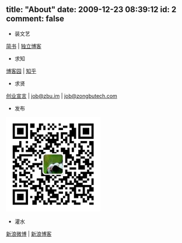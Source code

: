 title: "About"
date: 2009-12-23 08:39:12
id: 2
comment: false
---

* 装文艺

[简书](http://www.jianshu.com/users/HS379k) | [独立博客](http://www.catxn.net)

* 求知

[博客园](http://www.cnblogs.com/deltacat) | [知乎](http://www.zhihu.com/people/deltacat)

* 求贤

[创业宣言](/posts/2015/05/06/%E8%80%81%E5%A4%AB%E8%81%8A%E5%8F%91%E5%B0%91%E5%B9%B4%E7%8B%82/) | <job@zbu.im> | <job@zongbutech.com>

* 发布

![公众号二维码](/images/qrcode_for_gh_wildcat.jpg)

* 灌水

[新浪微博](http://weibo.com/deltacat) | [新浪博客](http://blog.sina.com.cn/deltacatcn)
